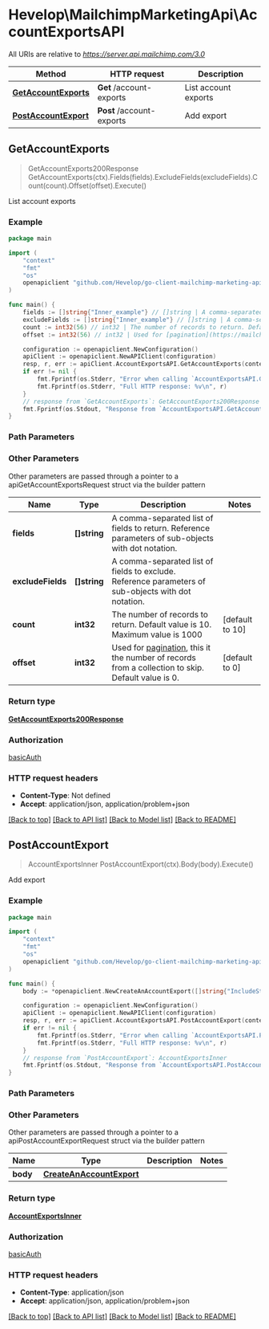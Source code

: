 # Hevelop\MailchimpMarketingApi\AccountExportsAPI

All URIs are relative to *https://server.api.mailchimp.com/3.0*

Method | HTTP request | Description
------------- | ------------- | -------------
[**GetAccountExports**](AccountExportsAPI.md#GetAccountExports) | **Get** /account-exports | List account exports
[**PostAccountExport**](AccountExportsAPI.md#PostAccountExport) | **Post** /account-exports | Add export



## GetAccountExports

> GetAccountExports200Response GetAccountExports(ctx).Fields(fields).ExcludeFields(excludeFields).Count(count).Offset(offset).Execute()

List account exports



### Example

```go
package main

import (
	"context"
	"fmt"
	"os"
	openapiclient "github.com/Hevelop/go-client-mailchimp-marketing-api"
)

func main() {
	fields := []string{"Inner_example"} // []string | A comma-separated list of fields to return. Reference parameters of sub-objects with dot notation. (optional)
	excludeFields := []string{"Inner_example"} // []string | A comma-separated list of fields to exclude. Reference parameters of sub-objects with dot notation. (optional)
	count := int32(56) // int32 | The number of records to return. Default value is 10. Maximum value is 1000 (optional) (default to 10)
	offset := int32(56) // int32 | Used for [pagination](https://mailchimp.com/developer/marketing/docs/methods-parameters/#pagination), this it the number of records from a collection to skip. Default value is 0. (optional) (default to 0)

	configuration := openapiclient.NewConfiguration()
	apiClient := openapiclient.NewAPIClient(configuration)
	resp, r, err := apiClient.AccountExportsAPI.GetAccountExports(context.Background()).Fields(fields).ExcludeFields(excludeFields).Count(count).Offset(offset).Execute()
	if err != nil {
		fmt.Fprintf(os.Stderr, "Error when calling `AccountExportsAPI.GetAccountExports``: %v\n", err)
		fmt.Fprintf(os.Stderr, "Full HTTP response: %v\n", r)
	}
	// response from `GetAccountExports`: GetAccountExports200Response
	fmt.Fprintf(os.Stdout, "Response from `AccountExportsAPI.GetAccountExports`: %v\n", resp)
}
```

### Path Parameters



### Other Parameters

Other parameters are passed through a pointer to a apiGetAccountExportsRequest struct via the builder pattern


Name | Type | Description  | Notes
------------- | ------------- | ------------- | -------------
 **fields** | **[]string** | A comma-separated list of fields to return. Reference parameters of sub-objects with dot notation. | 
 **excludeFields** | **[]string** | A comma-separated list of fields to exclude. Reference parameters of sub-objects with dot notation. | 
 **count** | **int32** | The number of records to return. Default value is 10. Maximum value is 1000 | [default to 10]
 **offset** | **int32** | Used for [pagination](https://mailchimp.com/developer/marketing/docs/methods-parameters/#pagination), this it the number of records from a collection to skip. Default value is 0. | [default to 0]

### Return type

[**GetAccountExports200Response**](GetAccountExports200Response.md)

### Authorization

[basicAuth](../README.md#basicAuth)

### HTTP request headers

- **Content-Type**: Not defined
- **Accept**: application/json, application/problem+json

[[Back to top]](#) [[Back to API list]](../README.md#documentation-for-api-endpoints)
[[Back to Model list]](../README.md#documentation-for-models)
[[Back to README]](../README.md)


## PostAccountExport

> AccountExportsInner PostAccountExport(ctx).Body(body).Execute()

Add export



### Example

```go
package main

import (
	"context"
	"fmt"
	"os"
	openapiclient "github.com/Hevelop/go-client-mailchimp-marketing-api"
)

func main() {
	body := *openapiclient.NewCreateAnAccountExport([]string{"IncludeStages_example"}) // CreateAnAccountExport | 

	configuration := openapiclient.NewConfiguration()
	apiClient := openapiclient.NewAPIClient(configuration)
	resp, r, err := apiClient.AccountExportsAPI.PostAccountExport(context.Background()).Body(body).Execute()
	if err != nil {
		fmt.Fprintf(os.Stderr, "Error when calling `AccountExportsAPI.PostAccountExport``: %v\n", err)
		fmt.Fprintf(os.Stderr, "Full HTTP response: %v\n", r)
	}
	// response from `PostAccountExport`: AccountExportsInner
	fmt.Fprintf(os.Stdout, "Response from `AccountExportsAPI.PostAccountExport`: %v\n", resp)
}
```

### Path Parameters



### Other Parameters

Other parameters are passed through a pointer to a apiPostAccountExportRequest struct via the builder pattern


Name | Type | Description  | Notes
------------- | ------------- | ------------- | -------------
 **body** | [**CreateAnAccountExport**](CreateAnAccountExport.md) |  | 

### Return type

[**AccountExportsInner**](AccountExportsInner.md)

### Authorization

[basicAuth](../README.md#basicAuth)

### HTTP request headers

- **Content-Type**: application/json
- **Accept**: application/json, application/problem+json

[[Back to top]](#) [[Back to API list]](../README.md#documentation-for-api-endpoints)
[[Back to Model list]](../README.md#documentation-for-models)
[[Back to README]](../README.md)

